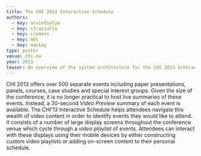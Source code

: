 ```yaml
---
title: The CHI 2013 Interactive Schedule
authors:
  - key: arvindsatya
  - key: strazzulla
  - key: clemens
  - key: mbl
  - key: mackay
type: poster
venue: chi-ea
year: 2013
teaser: An overview of the system architecture for the CHI 2013 Interactive Schedule system.
---
```

CHI 2013 offers over 500 separate events including paper presentations, panels, courses, case studies and special interest groups. Given the size of the conference, it is no longer practical to host live summaries of these events. Instead, a 30-second <em>Video Preview</em> summary of each event is available. The CHI’13 Interactive Schedule helps attendees navigate this wealth of video content in order to identify events they would like to attend. It consists of a number of large display screens throughout the conference venue which cycle through a <em>video playlist</em> of events. Attendees can interact with these displays using their mobile devices by either constructing custom video playlists or adding on-screen content to their personal schedule.